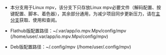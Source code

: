 * 本分支用于Linux mpv，该分支下只存放Linux mpv必要文件（解码配置、按键配置、脚本、着色器），其余部分通用，为减少项目同步更新压力，请在[主分支](https://github.com/redomCL/mpv_fruit/tree/main)获取、使用和查阅。

* Flathub版配置路径：~/.var/app/io.mpv.Mpv/config/mpv (/home/user/.var/app/io.mpv.Mpv/config/mpv)

* Deb版配置路径：~/.config/mpv (/home/user/.config/mpv)
